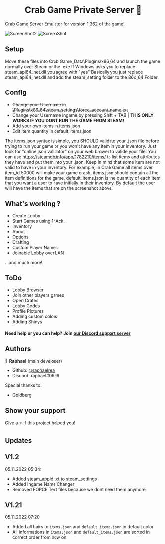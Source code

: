 <h1 align="center">Crab Game Private Server 👋</h1>

Crab Game Server Emulator for version 1.362 of the game!

![ScreenShot2](https://cdn.discordapp.com/attachments/1036859677151072339/1038337400356749322/Screenshot_126.png)
![ScreenShot](https://cdn.discordapp.com/attachments/1038007561431031818/1038067285446901800/Screenshot_120.png) 

## Setup
Move these files into Crab Game_Data\Plugins\x86_64 and launch the game normally over Steam or the .exe
If Windows asks you to replace steam_api64_net.dll you agree with "yes"
Basically you just replace steam_api64_net.dll and add the steam_setting
folder to the 86x_64 Folder.

## Config

- ~~Change your Username in \Plugins\x86_64\steam_settings\force_account_name.txt~~
- Change your Username ingame by pressing Shift + TAB | **THIS ONLY WORKS IF YOU DONT RUN THE GAME FROM STEAM!**
- Add your own items in items.json
- Edit item quantity in default_items.json

The items.json syntax is simple, you SHOULD validate your .json file before trying to run your game or you won't have any item in your inventory. Just look for "online json validator" on your web brower to valide your file.
You can use https://steamdb.info/app/1782210/items/ to list items and attributes they have and put them into your .json.
Keep in mind that some item are not valid to have in your inventory. For example, in Crab Game all items over item_id 50000 will make your game crash.
items.json should contain all the item definitions for the game, default_items.json is the quantity of each item that you want a user to have initially in their inventory. By default the user will have the items that are on the screenshot above.


## What's working ?
  - Create Lobby
  - Start Games using 1hAck.
  - Inventory
  - About
  - Options
  - Crafting
  - Custom Player Names
  - Joinable Lobby over LAN

...and much more!


## ToDo

- Lobby Browser
- Join other players games
- Open Crates
- Lobby Codes
- Profile Pictures
- Adding custom colors
- Adding Shinys



#### Need help or you can help? Join [our Discord support server](https://discord.gg/RJSVxe9MP9)




## Authors

👤 **Raphael** (main developer)

* Github: [@raphaelreal](https://github.com/raphaelreal)
* Discord: raphael#0999

Special thanks to:
- Goldberg

## Show your support

Give a ⭐️ if this project helped you!

## Updates

## V1.2
05.11.2022 05:34:
- Added steam_appid.txt to steam_settings
- Added Ingame Name Changer
- Removed FORCE Text files because we dont need them anymore

## V1.21
05.11.2022 07:20
- Added all hairs to `items.json` and `default_items.json` in default color
- All informations in `items.json` and `default_items.json` are sorted in correct order from now on
